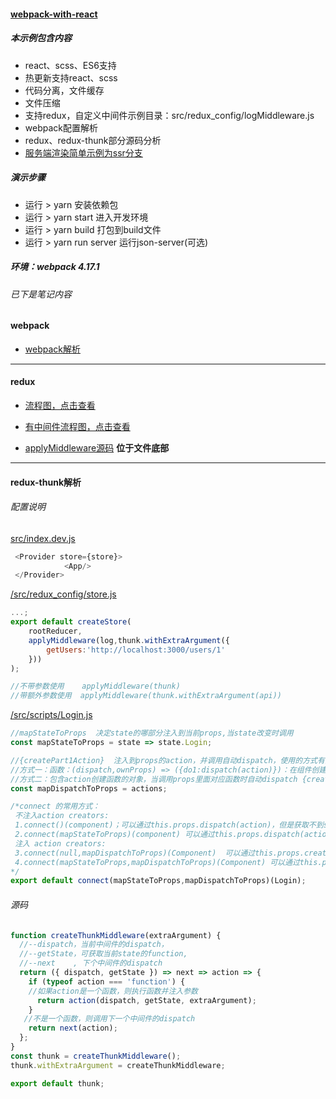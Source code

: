 #### [webpack-with-react](https://github.com/RongMine/webpack-with-react "地址")
##### 本示例包含内容
- react、scss、ES6支持
- 热更新支持react、scss
- 代码分离，文件缓存
- 文件压缩
- 支持redux，自定义中间件示例目录：src/redux_config/logMiddleware.js
- webpack配置解析
- redux、redux-thunk部分源码分析
- [服务端渲染简单示例为ssr分支](https://github.com/RongMine/webpack-with-react/tree/ssr "地址")

##### 演示步骤
- 运行 > yarn  安装依赖包
- 运行 > yarn start 进入开发环境
- 运行 > yarn build 打包到build文件
- 运行 > yarn run server 运行json-server(可选)

##### 环境：webpack 4.17.1
###### 已下是笔记内容

#### webpack
- [webpack解析](https://github.com/RongMine/webpack-with-react/blob/master/webpack-doc.js "webpack解析")

------------

#### redux
- [流程图，点击查看](http://pd0zb8hw9.bkt.clouddn.com/redux.png "同步流程图查看")

- [有中间件流程图，点击查看](http://pd0zb8hw9.bkt.clouddn.com/redux_middleware.png "有中间件流程图，点击查看")

- [applyMiddleware源码](https://github.com/RongMine/webpack-with-react/blob/master/src/scripts/Login.js "applyMiddleware源码") **位于文件底部**

------------

#### redux-thunk解析

###### 配置说明

[src/index.dev.js](https://github.com/RongMine/webpack-with-react/blob/master/src/index.dev.js "目录：/index.dev.js")
```javascript
 <Provider store={store}>
            <App/>
 </Provider>
```

[/src/redux_config/store.js](https://github.com/RongMine/webpack-with-react/blob/master/src/redux_config/store.js "/src/redux_config/store.js")
```javascript
...;
export default createStore(
    rootReducer,
    applyMiddleware(log,thunk.withExtraArgument({
        getUsers:'http://localhost:3000/users/1'
    }))
);

//不带参数使用    applyMiddleware(thunk)
//带额外参数使用  applyMiddleware(thunk.withExtraArgument(api))
```

[/src/scripts/Login.js](https://github.com/RongMine/webpack-with-react/blob/master/src/scripts/Login.js "/src/scripts/Login.js")
```javascript
//mapStateToProps  决定state的哪部分注入到当前props,当state改变时调用
const mapStateToProps = state => state.Login;

//{createPart1Action}  注入到props的action，并调用自动dispatch，使用的方式有两种：
//方式一：函数：(dispatch,ownProps) => ({do1:dispatch(action)})：在组件创建时会被调用一次，
//方式二：包含action创建函数的对象，当调用props里面对应函数时自动dispatch {createAction1,createAction2},推荐
const mapDispatchToProps = actions;

/*connect 的常用方式：
 不注入action creators:
 1.connect()(component)；可以通过this.props.dispatch(action)，但是获取不到state,state改变也不会更新
 2.connect(mapStateToProps)(component) 可以通过this.props.dispatch(action)，当state.Login改变时更新
 注入 action creators:
 3.connect(null,mapDispatchToProps)(Component)  可以通过this.props.createPart1Action自动触发action，但是获取不到state,state改变也不会更新
 4.connect(mapStateToProps,mapDispatchToProps)(Component) 可以通过this.props.createPart1Action自动触发action，当state.Login改变时更新
*/
export default connect(mapStateToProps,mapDispatchToProps)(Login);
```
###### 源码

```javascript
function createThunkMiddleware(extraArgument) {
  //--dispatch，当前中间件的dispatch，
  //--getState，可获取当前state的function,
  //--next    , 下个中间件的dispatch
  return ({ dispatch, getState }) => next => action => {
    if (typeof action === 'function') {
	//如果action是一个函数，则执行函数并注入参数
      return action(dispatch, getState, extraArgument);
    }
   //不是一个函数，则调用下一个中间件的dispatch
    return next(action);
  };
}
const thunk = createThunkMiddleware();
thunk.withExtraArgument = createThunkMiddleware;

export default thunk;
```


